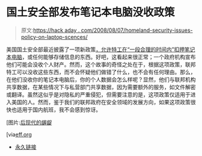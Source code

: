 # 国土安全部发布笔记本电脑没收政策

> 原文:[https://hack aday . com/2008/08/07/homeland-security-issues-policy-on-laptop-scences/](https://hackaday.com/2008/08/07/homeland-security-issues-policy-on-laptop-seizures/)

美国国土安全部最近披露了一项新政策[，允许特工在“一段合理的时间内”扣押笔记本电脑](http://www.washingtonpost.com/wp-srv/content/article/2008/08/01/laptops.html?hpid=topnews)，或任何能够存储信息的东西。好吧，这看起来很正常；一个政府机构宣布他们可能会没收个人财产。然而，这个故事的奇怪之处在于，根据这项政策，联邦特工可以没收这些东西，而不会怀疑他们做错了什么，也不会有任何理由。那么，在他们没收你的笔记本电脑后，你的个人数据会怎么样呢？显然，他们与联邦机构共享数据，在某些情况下与私营部门共享数据，因为需要额外的服务，如文件解密或翻译。虽然这似乎是对隐私的严重侵犯，但需要注意的是，这项政策仅适用于进入美国的人。然而，鉴于我们的联邦政府在安全领域的发展方向，如果这项政策很快也适用于国内航班，我不会感到惊讶。

[图片:[后现代的龌龊](http://flickr.com/photos/andrewjfaulkner/2602271594/)

[via[eff.org](http://www.eff.org/deeplinks/2008/08/minilinks-2008-08-06)

*   [永久链接](http://www.washingtonpost.com/wp-srv/content/article/2008/08/01/laptops.html?hpid=topnews)